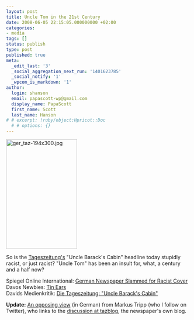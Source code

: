 ```yaml
---
layout: post
title: Uncle Tom in the 21st Century
date: 2008-06-05 22:15:05.000000000 +02:00
categories:
- media
tags: []
status: publish
type: post
published: true
meta:
  _edit_last: '3'
  _social_aggregation_next_run: '1401623785'
  _social_notify: '1'
  _wpcom_is_markdown: '1'
author:
  login: shanson
  email: papascott-wp@gmail.com
  display_name: PapaScott
  first_name: Scott
  last_name: Hanson
# # excerpt: !ruby/object:Hpricot::Doc
  # # options: {}
---
```

<p><img src="http://www.papascott.de/wordpress/wp-content/uploads/2008/06/ger-taz-194x300.jpg" alt="ger_taz-194x300.jpg" border="0" width="194" height="300" /></p>
<p>So is the <a href="http://www.taz.de/">Tageszeitung's</a> "Uncle Barack's Cabin" headline today stupidly racist, or just racist? "Uncle Tom" has been an insult for, what, a century and a half now?</p>
<p>Spiegel Online International: <a href="http://www.spiegel.de/international/germany/0,1518,557861,00.html">German Newspaper Slammed for Racist Cover</a><br />
Davos Newbies: <a href="http://www.davosnewbies.com/2008/06/05/tin-ears/">Tin Ears</a><br />
Davids Medienkritik: <a href="http://medienkritik.typepad.com/blog/2008/06/die-tageszeit-1.html">Die Tageszeitung: "Uncle Barack's Cabin"</a></p>
<p><strong>Update:</strong> <a href="http://textundblog.de/?p=2196">An opposing view</a> (in German) from Markus Tripp (who I follow on Twitter), who links to the <a href="http://taz.de/blogs/us-wahl-2008/2008/06/05/taz-rassistisch-einladung-zum-kommentieren/">discussion at tazblog</a>, the newspaper's own blog.</p>
